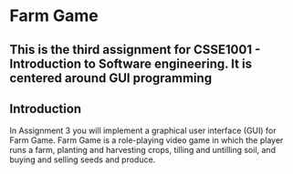 # Farm Game
This is the third assignment for CSSE1001 - Introduction to Software engineering. It is centered around GUI programming
---
## Introduction
In Assignment 3 you will implement a graphical user interface (GUI) for Farm Game. Farm Game
is a role-playing video game in which the player runs a farm, planting and harvesting crops, tilling
and untilling soil, and buying and selling seeds and produce.
